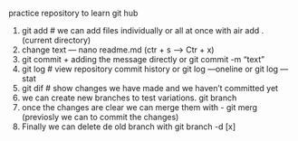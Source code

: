 practice repository to learn git hub

1. git add # we can add files individually or all at once with air add . (current directory)
2. change text — nano readme.md (ctr + s   —>  Ctr + x)
3. git commit + adding the message directly or git commit -m “text”
4. git log # view repository commit history or git log —oneline   or   git log —stat 
5. git dif # show changes we have made and we haven’t committed yet
6. we can create new branches to test variations. git branch 
7. once the changes are clear we can merge them with - git merg (previosly we can to commit the changes) 
8. Finally we can delete de old branch with git branch -d [x]
